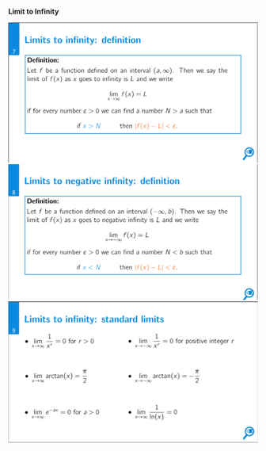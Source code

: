 **Limit to Infinity**

![Exported image](Exported%20image%2020241209225449-0.png)  
![Exported image](Exported%20image%2020241209225453-1.png)  
![Exported image](Exported%20image%2020241209225454-2.png)